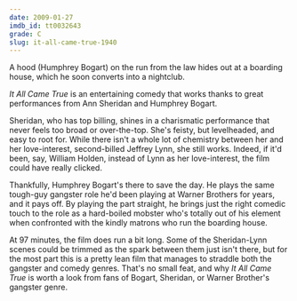 ```yaml
---
date: 2009-01-27
imdb_id: tt0032643
grade: C
slug: it-all-came-true-1940
---
```


A hood (Humphrey Bogart) on the run from the law hides out at a boarding house, which he soon converts into a nightclub.

_It All Came True_ is an entertaining comedy that works thanks to great performances from Ann Sheridan and Humphrey Bogart.

Sheridan, who has top billing, shines in a charismatic performance that never feels too broad or over-the-top. She's feisty, but levelheaded, and easy to root for. While there isn't a whole lot of chemistry between her and her love-interest, second-billed Jeffrey Lynn, she still works. Indeed, if it'd been, say, William Holden, instead of Lynn as her love-interest, the film could have really clicked.

Thankfully, Humphrey Bogart's there to save the day. He plays the same tough-guy gangster role he'd been playing at Warner Brothers for years, and it pays off. By playing the part straight, he brings just the right comedic touch to the role as a hard-boiled mobster who's totally out of his element when confronted with the kindly matrons who run the boarding house.

At 97 minutes, the film does run a bit long. Some of the Sheridan-Lynn scenes could be trimmed as the spark between them just isn't there, but for the most part this is a pretty lean film that manages to straddle both the gangster and comedy genres. That's no small feat, and why _It All Came True_ is worth a look from fans of Bogart, Sheridan, or Warner Brother's gangster genre.
